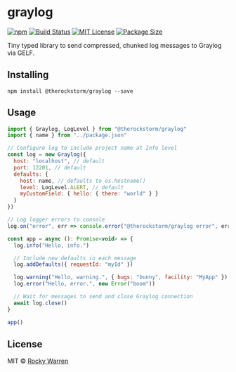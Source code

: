# graylog

[![npm](https://badgen.net/npm/v/@therockstorm/graylog)](https://www.npmjs.com/package/@therockstorm/graylog)
[![Build Status](https://travis-ci.org/therockstorm/graylog.svg?branch=master)](https://travis-ci.org/therockstorm/graylog)
[![MIT License](https://badgen.net/github/license/therockstorm/graylog)](https://github.com/therockstorm/graylog/blob/master/LICENSE)
[![Package Size](https://badgen.net/bundlephobia/minzip/@therockstorm/graylog)](https://bundlephobia.com/result?p=@therockstorm/graylog)

Tiny typed library to send compressed, chunked log messages to Graylog via GELF.

## Installing

```shell
npm install @therockstorm/graylog --save
```

## Usage

```javascript
import { Graylog, LogLevel } from "@therockstorm/graylog"
import { name } from "../package.json"

// Configure log to include project name at Info level
const log = new Graylog({
  host: "localhost", // default
  port: 12201, // default
  defaults: {
    host: name, // defaults to os.hostname()
    level: LogLevel.ALERT, // default
    myCustomField: { hello: { there: "world" } }
  }
})

// Log logger errors to console
log.on("error", err => console.error("@therockstorm/graylog error", err))

const app = async (): Promise<void> => {
  log.info("Hello, info.")

  // Include new defaults in each message
  log.addDefaults({ requestId: "myId" })

  log.warning("Hello, warning.", { bugs: "bunny", facility: "MyApp" })
  log.error("Hello, error.", new Error("boom"))

  // Wait for messages to send and close Graylog connection
  await log.close()
}

app()
```

## License

MIT © [Rocky Warren](https://www.rocky.dev)

